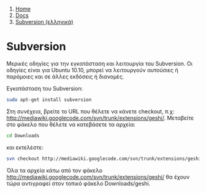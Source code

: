 <!-- -
Title: Subversion (ελληνικά)
Description: Σημειώσεις για το Subversion
Author: Marios Zindilis
First Published: 2011-07-02
Last Updated: 2014-05-01
- -->

<ol class="breadcrumb" itemprop="breadcrumb">
	<li><a href="/">Home</a></li>
	<li><a href="/docs/">Docs</a></li>
	<li><a href="/docs/subversion.el.html">Subversion (ελληνικά)</a></li>
</ol>

Subversion
==========

Μερικές οδηγίες για την εγκατάσταση και λειτουργία του Subversion. Οι 
οδηγίες είναι για Ubuntu 10.10, μπορεί να λειτουργούν αυτούσιες ή 
παρόμοιες και σε άλλες εκδόσεις ή διανομές.

Εγκατάσταση του Subversion:

```bash
sudo apt-get install subversion
```

Στη συνέχεια, βρείτε το URL που θέλετε να κάνετε checkout, π.χ: 
http://mediawiki.googlecode.com/svn/trunk/extensions/geshi/. 
Μεταβείτε στο φάκελο που θέλετε να κατεβάσετε τα αρχεία:

```bash
cd Downloads
```

και εκτελέστε:

```bash
svn checkout http://mediawiki.googlecode.com/svn/trunk/extensions/geshi/
```

Όλα τα αρχεία κάτω από τον φάκελο 
http://mediawiki.googlecode.com/svn/trunk/extensions/geshi/ 
θα έχουν τώρα αντιγραφεί στον τοπικό φάκελο Downloads/geshi. 
